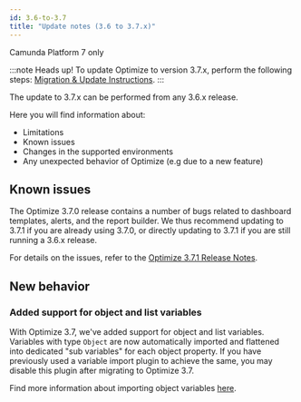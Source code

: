 ```yaml
---
id: 3.6-to-3.7
title: "Update notes (3.6 to 3.7.x)"
---
```


<span class="badge badge--platform">Camunda Platform 7 only</span>

:::note Heads up!
To update Optimize to version 3.7.x, perform the following steps: [Migration & Update Instructions](./instructions.md).
:::

The update to 3.7.x can be performed from any 3.6.x release.

Here you will find information about:

* Limitations
* Known issues
* Changes in the supported environments
* Any unexpected behavior of Optimize (e.g due to a new feature)

## Known issues

The Optimize 3.7.0 release contains a number of bugs related to dashboard templates, alerts, and the report builder. We thus recommend updating to 3.7.1 if you are already using 3.7.0, or directly updating to 3.7.1 if you are still running a 3.6.x release.

For details on the issues, refer to the [Optimize 3.7.1 Release Notes](https://jira.camunda.com/secure/ReleaseNote.jspa?projectId=10730&version=17434).

## New behavior

### Added support for object and list variables

With Optimize 3.7, we've added support for object and list variables. Variables with type `Object` are now automatically imported and flattened into dedicated "sub variables" for each object property. If you have previously used a variable import plugin to achieve the same, you may disable this plugin after migrating to Optimize 3.7.

Find more information about importing object variables [here](../../setup/object-variables).
